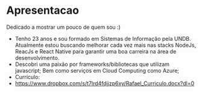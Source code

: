 # Apresentacao
Dedicado a mostrar um pouco de quem sou :)
- Tenho 23 anos e sou formado em Sistemas de Informação pela UNDB. Atualmente estou buscando melhorar cada vez mais nas stacks NodeJs, ReacJs e React Native para garantir uma boa carreira na área de desenvolvimento. 
- Descobri uma paixão por frameworks/bibliotecas que utilizam javascript; Bem como serviços em Cloud Computing como Azure;
- Currículo:
- https://www.dropbox.com/s/t7lrd4fdjjzp6xy/Rafael_Curriculo.docx?dl=0
